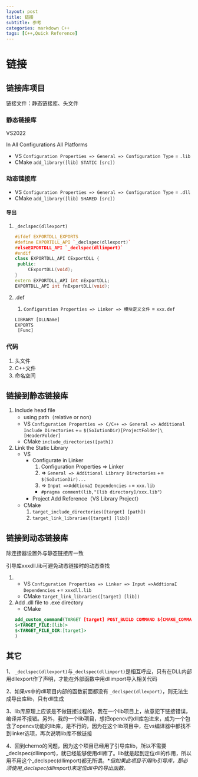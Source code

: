 ```yaml
---
layout: post
title: 链接
subtitle: 参考
categories: markdown C++
tags: [C++,Quick Reference]
---
```


# 链接

## 链接库项目

链接文件：静态链接库、头文件

### 静态链接库

VS2022

In All Configurations All Platforms

- VS `Configuration Properties => General => Configuration Type` = `.lib`
- CMake `add_library([lib] STATIC [src])`
### 动态链接库

- VS `Configuration Properties => General => Configuration Type` = `.dll`
- CMake `add_library([lib] SHARED [src])`

#### 导出

1. `_declspec(dllexport)`

   ```cpp
   #ifdef EXPORTDLL_EXPORTS
   #define EXPORTDLL_API `_declspec(dllexport)`
   #elseEXPORTDLL_API `_declspec(dllimport)`
   #endif
   class EXPORTDLL_API CExportDLL {
   	public:
   		CExportDLL(void);
   }
   extern EXPORTDLL_API int nExportDLL;
   EXPORTDLL_API int fnExportDLL(void);
   
   ```

2. .def

   1. `Configuration Properties => Linker => 模块定义文件` = `xxx.def`

   ```.def
   LIBRARY [DLLName]
   EXPORTS
   	[Func]
   ```


### 代码

1. 头文件
2. C++文件
3. 命名空间

## 链接到静态链接库

1. Include head file
   - using path（relative or non）
   - VS `Configuration Properties => C/C++ => General => Additional Include Directories` += `$(SoIutionDir)[ProjectFolder]\[HeaderFolder]`
   - CMake `include_directories([path])`
2. Link the Static Library
   - VS
     -  Configurate in Linker
         1. Configuration Properties => Linker
         2. => `General => Additional Library Directories` += `$(SoIutionDir)...`
         3. => `Input =>AddtionaI Dependencies` += `xxx.lib`
        - `#pragma comment(lib,"[lib directory]/xxx.lib"）`
     - Project Add Reference（VS Library Project）
   - CMake 
     1. `target_include_directories([target] [path])`
     2. `target_link_libraries([target] [lib])`

## 链接到动态链接库

除连接器设置外与静态链接库一致

引导库xxxdll.lib可避免动态链接时的动态查找

1. 
   - VS `Configuration Properties => Linker => Input =>AddtionaI Dependencies` += `xxxdll.lib`
   - CMake `target_link_libraries([target] [lib])`
2. Add .dll file to .exe directory
   - CMake 
   ```CMake
   add_custom_command(TARGET [target] POST_BUILD COMMAND ${CMAKE_COMMAND} -E copy_if_different 
   $<TARGET_FILE:[lib]> 
   $<TARGET_FILE_DIR:[target]>
   )
   ```


## 其它
1、 `_declspec(dllexport)`与`_declspec(dllimport)`是相互呼应，只有在DLL内部用dllexport作了声明，才能在外部函数中用dllimport导入相关代码

2、如果vs中的dll项目内部的函数前面都没有 `_declspec(dllexport)`，则无法生成导出库lib，只有dll生成

3、lib库原理上应该是不做链接过程的，我在一个lib项目上，故意犯下链接错误，编译并不报错。另外，我的一个lib项目，想把opencv的dll库包进来，成为一个包含了opencv功能的lib库，是不行的，因为在这个lib项目中，在vs编译器中都找不到linker选项，再次说明lib库不做链接

4、回到cherno的问题，因为这个项目已经用了引导库lib，所以不需要_declspec(dllimport)，就已经能够使用dll库了。lib就是起到定位dll的作用，所以用不用这个_declspec(dllimport)都无所谓。**但如果此项目不用lib引导库，那必须使用_declspec(dllimport)来定位dll中的导出函数。*